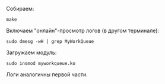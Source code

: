 Собираем:

```
make
```

Включаем "онлайн"-просмотр логов (в другом терминале):

```
sudo dmesg -wH | grep MyWorkQueue
```

Загружаем модуль:

```
sudo insmod myworkqueue.ko
```

Логи аналогичны первой части.

